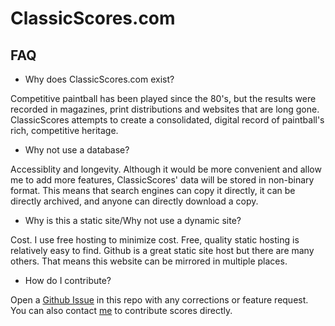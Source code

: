 # ClassicScores.com

## FAQ

- Why does ClassicScores.com exist?

Competitive paintball has been played since the 80's, but the results were recorded in magazines, print distributions and websites that are long gone. ClassicScores attempts to create a consolidated, digital record of paintball's rich, competitive heritage.

- Why not use a database? 

Accessiblity and longevity. Although it would be more convenient and allow me to add more features, ClassicScores' data will be stored in non-binary format.  This means that search engines can copy it directly, it can be directly archived, and anyone can directly download a copy.

- Why is this a static site/Why not use a dynamic site?

Cost. I use free hosting to minimize cost. Free, quality static hosting is relatively easy to find.  Github is a great static site host but there are many others. That means this website can be mirrored in multiple places.

- How do I contribute?

Open a [Github Issue](https://github.com/swysocki/classicscores/issues) in this repo with any corrections or feature request. You can also contact [me](https://github.com/swysocki) to contribute scores directly.


